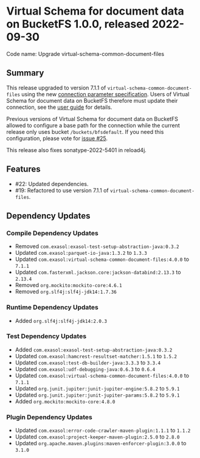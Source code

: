 # Virtual Schema for document data on BucketFS 1.0.0, released 2022-09-30

Code name: Upgrade virtual-schema-common-document-files

## Summary

This release upgraded to version 7.1.1 of `virtual-schema-common-document-files` using the new [connection parameter specification](https://github.com/exasol/connection-parameter-specification/blob/main/specification.md). Users of Virtual Schema for document data on BucketFS therefore must update their connection, see the [user guide](https://github.com/exasol/bucketfs-document-files-virtual-schema/blob/main/doc/user_guide/user_guide.md#creating-a-connection) for details.

Previous versions of Virtual Schema for document data on BucketFS allowed to configure a base path for the connection while the current release only uses bucket `/buckets/bfsdefault`. If you need this configuration, please vote for [issue #25](https://github.com/exasol/bucketfs-document-files-virtual-schema/issues/25).

This release also fixes sonatype-2022-5401 in reload4j.

## Features

* #22: Updated dependencies.
* #19: Refactored to use version 7.1.1 of `virtual-schema-common-document-files`.

## Dependency Updates

### Compile Dependency Updates

* Removed `com.exasol:exasol-test-setup-abstraction-java:0.3.2`
* Updated `com.exasol:parquet-io-java:1.3.2` to `1.3.3`
* Updated `com.exasol:virtual-schema-common-document-files:4.0.0` to `7.1.1`
* Updated `com.fasterxml.jackson.core:jackson-databind:2.13.3` to `2.13.4`
* Removed `org.mockito:mockito-core:4.6.1`
* Removed `org.slf4j:slf4j-jdk14:1.7.36`

### Runtime Dependency Updates

* Added `org.slf4j:slf4j-jdk14:2.0.3`

### Test Dependency Updates

* Added `com.exasol:exasol-test-setup-abstraction-java:0.3.2`
* Updated `com.exasol:hamcrest-resultset-matcher:1.5.1` to `1.5.2`
* Updated `com.exasol:test-db-builder-java:3.3.3` to `3.3.4`
* Updated `com.exasol:udf-debugging-java:0.6.3` to `0.6.4`
* Updated `com.exasol:virtual-schema-common-document-files:4.0.0` to `7.1.1`
* Updated `org.junit.jupiter:junit-jupiter-engine:5.8.2` to `5.9.1`
* Updated `org.junit.jupiter:junit-jupiter-params:5.8.2` to `5.9.1`
* Added `org.mockito:mockito-core:4.8.0`

### Plugin Dependency Updates

* Updated `com.exasol:error-code-crawler-maven-plugin:1.1.1` to `1.1.2`
* Updated `com.exasol:project-keeper-maven-plugin:2.5.0` to `2.8.0`
* Updated `org.apache.maven.plugins:maven-enforcer-plugin:3.0.0` to `3.1.0`
